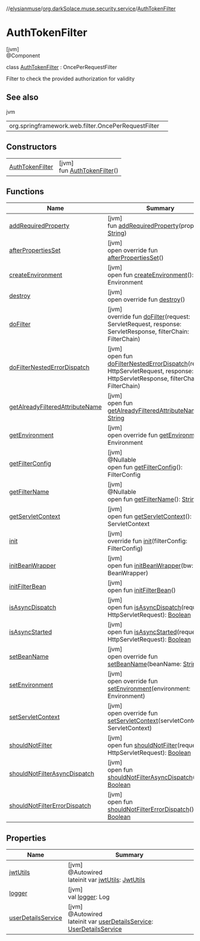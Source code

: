 //[elysianmuse](../../../index.md)/[org.darkSolace.muse.security.service](../index.md)/[AuthTokenFilter](index.md)

# AuthTokenFilter

[jvm]\
@Component

class [AuthTokenFilter](index.md) : OncePerRequestFilter

Filter to check the provided authorization for validity

## See also

jvm

| | |
|---|---|
| org.springframework.web.filter.OncePerRequestFilter |  |

## Constructors

| | |
|---|---|
| [AuthTokenFilter](-auth-token-filter.md) | [jvm]<br>fun [AuthTokenFilter](-auth-token-filter.md)() |

## Functions

| Name | Summary |
|---|---|
| [addRequiredProperty](index.md#-803324074%2FFunctions%2F-1216412040) | [jvm]<br>fun [addRequiredProperty](index.md#-803324074%2FFunctions%2F-1216412040)(property: [String](https://kotlinlang.org/api/latest/jvm/stdlib/kotlin/-string/index.html)) |
| [afterPropertiesSet](index.md#2115246148%2FFunctions%2F-1216412040) | [jvm]<br>open override fun [afterPropertiesSet](index.md#2115246148%2FFunctions%2F-1216412040)() |
| [createEnvironment](index.md#-840313332%2FFunctions%2F-1216412040) | [jvm]<br>open fun [createEnvironment](index.md#-840313332%2FFunctions%2F-1216412040)(): Environment |
| [destroy](index.md#-1289270679%2FFunctions%2F-1216412040) | [jvm]<br>open override fun [destroy](index.md#-1289270679%2FFunctions%2F-1216412040)() |
| [doFilter](index.md#424373182%2FFunctions%2F-1216412040) | [jvm]<br>override fun [doFilter](index.md#424373182%2FFunctions%2F-1216412040)(request: ServletRequest, response: ServletResponse, filterChain: FilterChain) |
| [doFilterNestedErrorDispatch](index.md#845946741%2FFunctions%2F-1216412040) | [jvm]<br>open fun [doFilterNestedErrorDispatch](index.md#845946741%2FFunctions%2F-1216412040)(request: HttpServletRequest, response: HttpServletResponse, filterChain: FilterChain) |
| [getAlreadyFilteredAttributeName](index.md#2023091357%2FFunctions%2F-1216412040) | [jvm]<br>open fun [getAlreadyFilteredAttributeName](index.md#2023091357%2FFunctions%2F-1216412040)(): [String](https://kotlinlang.org/api/latest/jvm/stdlib/kotlin/-string/index.html) |
| [getEnvironment](index.md#-209554086%2FFunctions%2F-1216412040) | [jvm]<br>open override fun [getEnvironment](index.md#-209554086%2FFunctions%2F-1216412040)(): Environment |
| [getFilterConfig](index.md#1475354067%2FFunctions%2F-1216412040) | [jvm]<br>@Nullable<br>open fun [getFilterConfig](index.md#1475354067%2FFunctions%2F-1216412040)(): FilterConfig |
| [getFilterName](index.md#1782161578%2FFunctions%2F-1216412040) | [jvm]<br>@Nullable<br>open fun [getFilterName](index.md#1782161578%2FFunctions%2F-1216412040)(): [String](https://kotlinlang.org/api/latest/jvm/stdlib/kotlin/-string/index.html) |
| [getServletContext](index.md#1489905923%2FFunctions%2F-1216412040) | [jvm]<br>open fun [getServletContext](index.md#1489905923%2FFunctions%2F-1216412040)(): ServletContext |
| [init](index.md#-1834940120%2FFunctions%2F-1216412040) | [jvm]<br>override fun [init](index.md#-1834940120%2FFunctions%2F-1216412040)(filterConfig: FilterConfig) |
| [initBeanWrapper](index.md#-1426054111%2FFunctions%2F-1216412040) | [jvm]<br>open fun [initBeanWrapper](index.md#-1426054111%2FFunctions%2F-1216412040)(bw: BeanWrapper) |
| [initFilterBean](index.md#456629791%2FFunctions%2F-1216412040) | [jvm]<br>open fun [initFilterBean](index.md#456629791%2FFunctions%2F-1216412040)() |
| [isAsyncDispatch](index.md#494062832%2FFunctions%2F-1216412040) | [jvm]<br>open fun [isAsyncDispatch](index.md#494062832%2FFunctions%2F-1216412040)(request: HttpServletRequest): [Boolean](https://kotlinlang.org/api/latest/jvm/stdlib/kotlin/-boolean/index.html) |
| [isAsyncStarted](index.md#-560665105%2FFunctions%2F-1216412040) | [jvm]<br>open fun [isAsyncStarted](index.md#-560665105%2FFunctions%2F-1216412040)(request: HttpServletRequest): [Boolean](https://kotlinlang.org/api/latest/jvm/stdlib/kotlin/-boolean/index.html) |
| [setBeanName](index.md#719905502%2FFunctions%2F-1216412040) | [jvm]<br>open override fun [setBeanName](index.md#719905502%2FFunctions%2F-1216412040)(beanName: [String](https://kotlinlang.org/api/latest/jvm/stdlib/kotlin/-string/index.html)) |
| [setEnvironment](index.md#-1350385156%2FFunctions%2F-1216412040) | [jvm]<br>open override fun [setEnvironment](index.md#-1350385156%2FFunctions%2F-1216412040)(environment: Environment) |
| [setServletContext](index.md#-37321336%2FFunctions%2F-1216412040) | [jvm]<br>open override fun [setServletContext](index.md#-37321336%2FFunctions%2F-1216412040)(servletContext: ServletContext) |
| [shouldNotFilter](index.md#-1570823524%2FFunctions%2F-1216412040) | [jvm]<br>open fun [shouldNotFilter](index.md#-1570823524%2FFunctions%2F-1216412040)(request: HttpServletRequest): [Boolean](https://kotlinlang.org/api/latest/jvm/stdlib/kotlin/-boolean/index.html) |
| [shouldNotFilterAsyncDispatch](index.md#-553183887%2FFunctions%2F-1216412040) | [jvm]<br>open fun [shouldNotFilterAsyncDispatch](index.md#-553183887%2FFunctions%2F-1216412040)(): [Boolean](https://kotlinlang.org/api/latest/jvm/stdlib/kotlin/-boolean/index.html) |
| [shouldNotFilterErrorDispatch](index.md#514090853%2FFunctions%2F-1216412040) | [jvm]<br>open fun [shouldNotFilterErrorDispatch](index.md#514090853%2FFunctions%2F-1216412040)(): [Boolean](https://kotlinlang.org/api/latest/jvm/stdlib/kotlin/-boolean/index.html) |

## Properties

| Name | Summary |
|---|---|
| [jwtUtils](jwt-utils.md) | [jvm]<br>@Autowired<br>lateinit var [jwtUtils](jwt-utils.md): [JwtUtils](../-jwt-utils/index.md) |
| [logger](index.md#925176327%2FProperties%2F-1216412040) | [jvm]<br>val [logger](index.md#925176327%2FProperties%2F-1216412040): Log |
| [userDetailsService](user-details-service.md) | [jvm]<br>@Autowired<br>lateinit var [userDetailsService](user-details-service.md): [UserDetailsService](../-user-details-service/index.md) |
